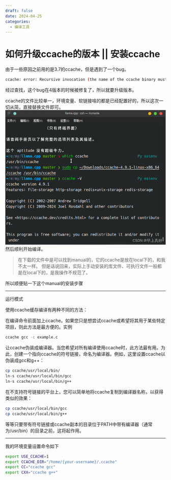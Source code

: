 ```yaml
---
draft: false 
date: 2024-04-25 
categories:
  - 编译工具 
---
```


# 如何升级ccache的版本 || 安装ccache

由于一些原因之前用的是3.7的ccache，但是遇到了一个bug。

```bash
ccache: error: Recursive invocation (the name of the ccache binary must be "ccache")
```

经过查找，这个bug在4版本的时候被修复了，所以就要升级版本。

<!-- more -->

ccache的文件比较单一，环境变量、软链接啥的都是已经配置好的，所以这次一切从简，直接替换文件即可。
![请添加图片描述](../../assert/f834349ae83f07e4a88231a9e303bd93.png)
然后顺利开始编译。

> 在下载的文件中是可以找到manual的，它的ccache是放在local下的，和我不太一样。
> 但是话说回来，实际上手动安装的库文件、可执行文件一般都是在local下的，是我操作不规范了。

所以顺便贴一下这个manual的安装步骤

---
运行模式

使用ccache缓存编译有两种不同的方法：

在编译命令前面加上ccache。如果您只是想尝试ccache或希望将其用于某些特定项目，则此方法是最方便的。实例

```bash
ccache gcc -c example.c
```

让ccache伪装成编译器。当您希望对所有编译使用ccache时，此方法最有用。为此，创建一个指向ccache的符号链接，命名为编译器。例如，这里设置ccache以伪装成gcc和g++：

```bash
cp ccache/usr/local/bin/
ln-s ccache/usr/local/bin/gcc
ln-s ccache/usr/local/bin/g++
```

在不支持符号链接的平台上，您可以简单地将ccache复制到编译器名称，以获得类似的效果：

```bash
cp ccache/usr/local/bin/gcc
cp ccache/usr/local/bin/g++
```

等等只要带有符号链接或ccache副本的目录位于PATH中带有编译器（通常为/usr/bin）的目录之前，这将起作用。

---

我的环境变量设置命令如下

```bash
export USE_CCACHE=1
export CCACHE_DIR="/home/{your-username}/.ccache"
export CC="ccache gcc"
export CXX="ccache g++"
```
